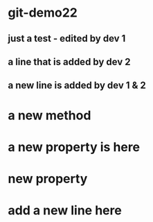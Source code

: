 # git-demo22
## just a test - edited by dev 1
## a line that is added by dev 2
## a new line is added by dev 1 & 2



# a new method


# a new property is here

# new property 
# add a new line here

